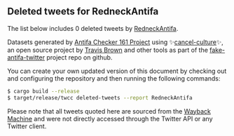 ## Deleted tweets for RedneckAntifa

The list below includes 0 deleted tweets by
[RedneckAntifa](https://twitter.com/RedneckAntifa).



Datasets generated by [Antifa Checker 161 Project](https://twitter.com/antifacheck161) using ✨[cancel-culture](https://github.com/travisbrown/cancel-culture)✨, an open source project by 
[Travis Brown](https://twitter.com/travisbrown) and other tools as part of the 
[fake-antifa-twitter](https://github.com/antifacheck161/fake-antifa-twitter) project repo on github.

You can create your own updated version of this document by checking out and configuring the
repository and then running the following commands:

```bash
$ cargo build --release
$ target/release/twcc deleted-tweets --report RedneckAntifa
```

Please note that all tweets quoted here are sourced from the
[Wayback Machine](https://web.archive.org) and were not directly accessed through the Twitter API or
any Twitter client.

